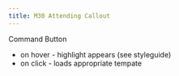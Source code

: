 ```yaml
---
title: M30 Attending Callout
---
```


Command Button

- on hover - highlight appears (see styleguide)
- on click - loads appropriate tempate

